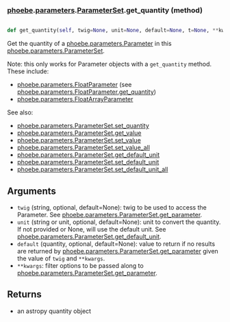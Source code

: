 ### [phoebe](phoebe.md).[parameters](phoebe.parameters.md).[ParameterSet](phoebe.parameters.ParameterSet.md).get_quantity (method)


```py

def get_quantity(self, twig=None, unit=None, default=None, t=None, **kwargs)

```



Get the quantity of a [phoebe.parameters.Parameter](phoebe.parameters.Parameter.md) in this
[phoebe.parameters.ParameterSet](phoebe.parameters.ParameterSet.md).

Note: this only works for Parameter objects with a `get_quantity` method.
These include:
* [phoebe.parameters.FloatParameter](phoebe.parameters.FloatParameter.md) (see [phoebe.parameters.FloatParameter.get_quantity](phoebe.parameters.FloatParameter.get_quantity.md))
* [phoebe.parameters.FloatArrayParameter](phoebe.parameters.FloatArrayParameter.md)

See also:
* [phoebe.parameters.ParameterSet.set_quantity](phoebe.parameters.ParameterSet.set_quantity.md)
* [phoebe.parameters.ParameterSet.get_value](phoebe.parameters.ParameterSet.get_value.md)
* [phoebe.parameters.ParameterSet.set_value](phoebe.parameters.ParameterSet.set_value.md)
* [phoebe.parameters.ParameterSet.set_value_all](phoebe.parameters.ParameterSet.set_value_all.md)
* [phoebe.parameters.ParameterSet.get_default_unit](phoebe.parameters.ParameterSet.get_default_unit.md)
* [phoebe.parameters.ParameterSet.set_default_unit](phoebe.parameters.ParameterSet.set_default_unit.md)
* [phoebe.parameters.ParameterSet.set_default_unit_all](phoebe.parameters.ParameterSet.set_default_unit_all.md)

Arguments
----------
* `twig` (string, optional, default=None): twig to be used to access
    the Parameter.  See [phoebe.parameters.ParameterSet.get_parameter](phoebe.parameters.ParameterSet.get_parameter.md).
* `unit` (string or unit, optional, default=None): unit to convert the
    quantity.  If not provided or None, will use the default unit.  See
    [phoebe.parameters.ParameterSet.get_default_unit](phoebe.parameters.ParameterSet.get_default_unit.md).
* `default` (quantity, optional, default=None): value to return if
    no results are returned by [phoebe.parameters.ParameterSet.get_parameter](phoebe.parameters.ParameterSet.get_parameter.md)
    given the value of `twig` and `**kwargs`.
* `**kwargs`: filter options to be passed along to
    [phoebe.parameters.ParameterSet.get_parameter](phoebe.parameters.ParameterSet.get_parameter.md).

Returns
--------
* an astropy quantity object

